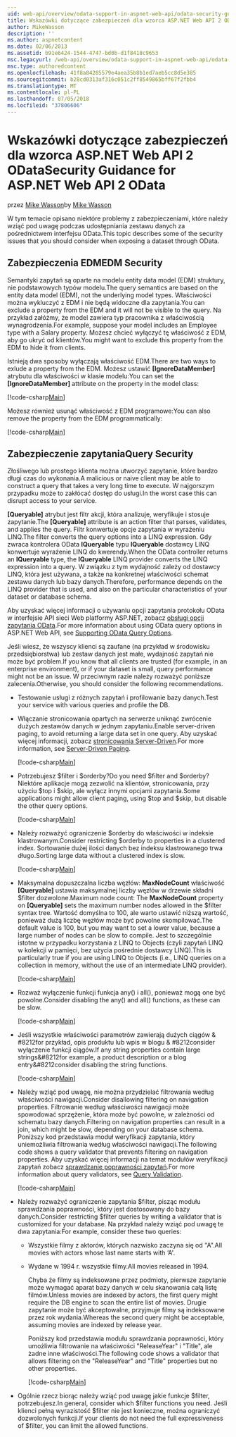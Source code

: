 ```yaml
---
uid: web-api/overview/odata-support-in-aspnet-web-api/odata-security-guidance
title: Wskazówki dotyczące zabezpieczeń dla wzorca ASP.NET Web API 2 OData | Dokumentacja firmy Microsoft
author: MikeWasson
description: ''
ms.author: aspnetcontent
ms.date: 02/06/2013
ms.assetid: b91e6424-1544-4747-bd0b-d1f8418c9653
msc.legacyurl: /web-api/overview/odata-support-in-aspnet-web-api/odata-security-guidance
msc.type: authoredcontent
ms.openlocfilehash: 41f8a84285579e4aea35b8b1ed7aeb5cc8d5e385
ms.sourcegitcommit: b28cd0313af316c051c2ff8549865bff67f2fbb4
ms.translationtype: MT
ms.contentlocale: pl-PL
ms.lasthandoff: 07/05/2018
ms.locfileid: "37806606"
---
```

<a name="security-guidance-for-aspnet-web-api-2-odata"></a><span data-ttu-id="84d44-102">Wskazówki dotyczące zabezpieczeń dla wzorca ASP.NET Web API 2 OData</span><span class="sxs-lookup"><span data-stu-id="84d44-102">Security Guidance for ASP.NET Web API 2 OData</span></span>
====================
<span data-ttu-id="84d44-103">przez [Mike Wasson](https://github.com/MikeWasson)</span><span class="sxs-lookup"><span data-stu-id="84d44-103">by [Mike Wasson](https://github.com/MikeWasson)</span></span>

<span data-ttu-id="84d44-104">W tym temacie opisano niektóre problemy z zabezpieczeniami, które należy wziąć pod uwagę podczas udostępniania zestawu danych za pośrednictwem interfejsu OData.</span><span class="sxs-lookup"><span data-stu-id="84d44-104">This topic describes some of the security issues that you should consider when exposing a dataset through OData.</span></span>

## <a name="edm-security"></a><span data-ttu-id="84d44-105">Zabezpieczenia EDM</span><span class="sxs-lookup"><span data-stu-id="84d44-105">EDM Security</span></span>

<span data-ttu-id="84d44-106">Semantyki zapytań są oparte na modelu entity data model (EDM) struktury, nie podstawowych typów modelu.</span><span class="sxs-lookup"><span data-stu-id="84d44-106">The query semantics are based on the entity data model (EDM), not the underlying model types.</span></span> <span data-ttu-id="84d44-107">Właściwości można wykluczyć z EDM i nie będą widoczne dla zapytania.</span><span class="sxs-lookup"><span data-stu-id="84d44-107">You can exclude a property from the EDM and it will not be visible to the query.</span></span> <span data-ttu-id="84d44-108">Na przykład załóżmy, że model zawiera typ pracownika z właściwością wynagrodzenia.</span><span class="sxs-lookup"><span data-stu-id="84d44-108">For example, suppose your model includes an Employee type with a Salary property.</span></span> <span data-ttu-id="84d44-109">Możesz chcieć wyłączyć tę właściwość z EDM, aby go ukryć od klientów.</span><span class="sxs-lookup"><span data-stu-id="84d44-109">You might want to exclude this property from the EDM to hide it from clients.</span></span>

<span data-ttu-id="84d44-110">Istnieją dwa sposoby wyłączają właściwość EDM.</span><span class="sxs-lookup"><span data-stu-id="84d44-110">There are two ways to exlude a property from the EDM.</span></span> <span data-ttu-id="84d44-111">Możesz ustawić **[IgnoreDataMember]** atrybutu dla właściwości w klasie modelu:</span><span class="sxs-lookup"><span data-stu-id="84d44-111">You can set the **[IgnoreDataMember]** attribute on the property in the model class:</span></span>

[!code-csharp[Main](odata-security-guidance/samples/sample1.cs)]

<span data-ttu-id="84d44-112">Możesz również usunąć właściwość z EDM programowe:</span><span class="sxs-lookup"><span data-stu-id="84d44-112">You can also remove the property from the EDM programmatically:</span></span>

[!code-csharp[Main](odata-security-guidance/samples/sample2.cs)]

## <a name="query-security"></a><span data-ttu-id="84d44-113">Zabezpieczenie zapytania</span><span class="sxs-lookup"><span data-stu-id="84d44-113">Query Security</span></span>

<span data-ttu-id="84d44-114">Złośliwego lub prostego klienta można utworzyć zapytanie, które bardzo długi czas do wykonania.</span><span class="sxs-lookup"><span data-stu-id="84d44-114">A malicious or naive client may be able to construct a query that takes a very long time to execute.</span></span> <span data-ttu-id="84d44-115">W najgorszym przypadku może to zakłócać dostęp do usługi.</span><span class="sxs-lookup"><span data-stu-id="84d44-115">In the worst case this can disrupt access to your service.</span></span>

<span data-ttu-id="84d44-116">**[Queryable]** atrybut jest filtr akcji, która analizuje, weryfikuje i stosuje zapytanie.</span><span class="sxs-lookup"><span data-stu-id="84d44-116">The **[Queryable]** attribute is an action filter that parses, validates, and applies the query.</span></span> <span data-ttu-id="84d44-117">Filtr konwertuje opcje zapytania w wyrażeniu LINQ.</span><span class="sxs-lookup"><span data-stu-id="84d44-117">The filter converts the query options into a LINQ expression.</span></span> <span data-ttu-id="84d44-118">Gdy zwraca kontrolera OData **IQueryable** typu **IQueryable** dostawcy LINQ konwertuje wyrażenie LINQ do kwerendy.</span><span class="sxs-lookup"><span data-stu-id="84d44-118">When the OData controller returns an **IQueryable** type, the **IQueryable** LINQ provider converts the LINQ expression into a query.</span></span> <span data-ttu-id="84d44-119">W związku z tym wydajność zależy od dostawcy LINQ, która jest używana, a także na konkretnej właściwości schemat zestawu danych lub bazy danych.</span><span class="sxs-lookup"><span data-stu-id="84d44-119">Therefore, performance depends on the LINQ provider that is used, and also on the particular characteristics of your dataset or database schema.</span></span>

<span data-ttu-id="84d44-120">Aby uzyskać więcej informacji o używaniu opcji zapytania protokołu OData w interfejsie API sieci Web platformy ASP.NET, zobacz [obsługi opcji zapytania OData](supporting-odata-query-options.md).</span><span class="sxs-lookup"><span data-stu-id="84d44-120">For more information about using OData query options in ASP.NET Web API, see [Supporting OData Query Options](supporting-odata-query-options.md).</span></span>

<span data-ttu-id="84d44-121">Jeśli wiesz, że wszyscy klienci są zaufane (na przykład w środowisku przedsiębiorstwa) lub zestaw danych jest małe, wydajność zapytań nie może być problem.</span><span class="sxs-lookup"><span data-stu-id="84d44-121">If you know that all clients are trusted (for example, in an enterprise environment), or if your dataset is small, query performance might not be an issue.</span></span> <span data-ttu-id="84d44-122">W przeciwnym razie należy rozważyć poniższe zalecenia.</span><span class="sxs-lookup"><span data-stu-id="84d44-122">Otherwise, you should consider the following recommendations.</span></span>

- <span data-ttu-id="84d44-123">Testowanie usługi z różnych zapytań i profilowanie bazy danych.</span><span class="sxs-lookup"><span data-stu-id="84d44-123">Test your service with various queries and profile the DB.</span></span>
- <span data-ttu-id="84d44-124">Włączanie stronicowania opartych na serwerze uniknąć zwrócenie dużych zestawów danych w jednym zapytaniu.</span><span class="sxs-lookup"><span data-stu-id="84d44-124">Enable server-driven paging, to avoid returning a large data set in one query.</span></span> <span data-ttu-id="84d44-125">Aby uzyskać więcej informacji, zobacz [stronicowania Server-Driven](supporting-odata-query-options.md#server-paging).</span><span class="sxs-lookup"><span data-stu-id="84d44-125">For more information, see [Server-Driven Paging](supporting-odata-query-options.md#server-paging).</span></span> 

    [!code-csharp[Main](odata-security-guidance/samples/sample3.cs)]
- <span data-ttu-id="84d44-126">Potrzebujesz $filter i $orderby?</span><span class="sxs-lookup"><span data-stu-id="84d44-126">Do you need $filter and $orderby?</span></span> <span data-ttu-id="84d44-127">Niektóre aplikacje mogą zezwolić na klientów, stronicowania, przy użyciu $top i $skip, ale wyłącz innymi opcjami zapytania.</span><span class="sxs-lookup"><span data-stu-id="84d44-127">Some applications might allow client paging, using $top and $skip, but disable the other query options.</span></span> 

    [!code-csharp[Main](odata-security-guidance/samples/sample4.cs)]
- <span data-ttu-id="84d44-128">Należy rozważyć ograniczenie $orderby do właściwości w indeksie klastrowanym.</span><span class="sxs-lookup"><span data-stu-id="84d44-128">Consider restricting $orderby to properties in a clustered index.</span></span> <span data-ttu-id="84d44-129">Sortowanie dużej ilości danych bez indeksu klastrowanego trwa długo.</span><span class="sxs-lookup"><span data-stu-id="84d44-129">Sorting large data without a clustered index is slow.</span></span> 

    [!code-csharp[Main](odata-security-guidance/samples/sample5.cs)]
- <span data-ttu-id="84d44-130">Maksymalna dopuszczalna liczba węzłów: **MaxNodeCount** właściwość **[Queryable]** ustawia maksymalnej liczby węzłów w drzewie składni $filter dozwolone.</span><span class="sxs-lookup"><span data-stu-id="84d44-130">Maximum node count: The **MaxNodeCount** property on **[Queryable]** sets the maximum number nodes allowed in the $filter syntax tree.</span></span> <span data-ttu-id="84d44-131">Wartość domyślna to 100, ale warto ustawić niższą wartość, ponieważ dużą liczbę węzłów może być powolne skompilować.</span><span class="sxs-lookup"><span data-stu-id="84d44-131">The default value is 100, but you may want to set a lower value, because a large number of nodes can be slow to compile.</span></span> <span data-ttu-id="84d44-132">Jest to szczególnie istotne w przypadku korzystania z LINQ to Objects (czyli zapytań LINQ w kolekcji w pamięci, bez użycia pośrednie dostawcy LINQ).</span><span class="sxs-lookup"><span data-stu-id="84d44-132">This is particularly true if you are using LINQ to Objects (i.e., LINQ queries on a collection in memory, without the use of an intermediate LINQ provider).</span></span> 

    [!code-csharp[Main](odata-security-guidance/samples/sample6.cs)]
- <span data-ttu-id="84d44-133">Rozważ wyłączenie funkcji funkcja any() i all(), ponieważ mogą one być powolne.</span><span class="sxs-lookup"><span data-stu-id="84d44-133">Consider disabling the any() and all() functions, as these can be slow.</span></span> 

    [!code-csharp[Main](odata-security-guidance/samples/sample7.cs)]
- <span data-ttu-id="84d44-134">Jeśli wszystkie właściwości parametrów zawierają dużych ciągów & #8212for przykład, opis produktu lub wpis w blogu & #8212consider wyłączenie funkcji ciągów.</span><span class="sxs-lookup"><span data-stu-id="84d44-134">If any string properties contain large strings&#8212for example, a product description or a blog entry&#8212consider disabling the string functions.</span></span> 

    [!code-csharp[Main](odata-security-guidance/samples/sample8.cs)]
- <span data-ttu-id="84d44-135">Należy wziąć pod uwagę, nie można przydzielać filtrowania według właściwości nawigacji.</span><span class="sxs-lookup"><span data-stu-id="84d44-135">Consider disallowing filtering on navigation properties.</span></span> <span data-ttu-id="84d44-136">Filtrowanie według właściwości nawigacji może spowodować sprzężenie, która może być powolne, w zależności od schematu bazy danych.</span><span class="sxs-lookup"><span data-stu-id="84d44-136">Filtering on navigation properties can result in a join, which might be slow, depending on your database schema.</span></span> <span data-ttu-id="84d44-137">Poniższy kod przedstawia moduł weryfikacji zapytania, który uniemożliwia filtrowania według właściwości nawigacji.</span><span class="sxs-lookup"><span data-stu-id="84d44-137">The following code shows a query validator that prevents filtering on navigation properties.</span></span> <span data-ttu-id="84d44-138">Aby uzyskać więcej informacji na temat modułów weryfikacji zapytań zobacz [sprawdzanie poprawności zapytań](supporting-odata-query-options.md#query-validation).</span><span class="sxs-lookup"><span data-stu-id="84d44-138">For more information about query validators, see [Query Validation](supporting-odata-query-options.md#query-validation).</span></span> 

    [!code-csharp[Main](odata-security-guidance/samples/sample9.cs)]
- <span data-ttu-id="84d44-139">Należy rozważyć ograniczenie zapytania $filter, pisząc modułu sprawdzania poprawności, który jest dostosowany do bazy danych.</span><span class="sxs-lookup"><span data-stu-id="84d44-139">Consider restricting $filter queries by writing a validator that is customized for your database.</span></span> <span data-ttu-id="84d44-140">Na przykład należy wziąć pod uwagę te dwa zapytania:</span><span class="sxs-lookup"><span data-stu-id="84d44-140">For example, consider these two queries:</span></span> 

  - <span data-ttu-id="84d44-141">Wszystkie filmy z aktorów, których nazwisko zaczyna się od "A".</span><span class="sxs-lookup"><span data-stu-id="84d44-141">All movies with actors whose last name starts with ‘A'.</span></span>
  - <span data-ttu-id="84d44-142">Wydane w 1994 r. wszystkie filmy.</span><span class="sxs-lookup"><span data-stu-id="84d44-142">All movies released in 1994.</span></span>

    <span data-ttu-id="84d44-143">Chyba że filmy są indeksowane przez podmioty, pierwsze zapytanie może wymagać aparat bazy danych w celu skanowania całą listę filmów.</span><span class="sxs-lookup"><span data-stu-id="84d44-143">Unless movies are indexed by actors, the first query might require the DB engine to scan the entire list of movies.</span></span> <span data-ttu-id="84d44-144">Drugie zapytanie może być akceptowalne, przyjmuje filmy są indeksowane przez rok wydania.</span><span class="sxs-lookup"><span data-stu-id="84d44-144">Whereas the second query might be acceptable, assuming movies are indexed by release year.</span></span>

    <span data-ttu-id="84d44-145">Poniższy kod przedstawia modułu sprawdzania poprawności, który umożliwia filtrowanie na właściwości "ReleaseYear" i "Title", ale żadne inne właściwości.</span><span class="sxs-lookup"><span data-stu-id="84d44-145">The following code shows a validator that allows filtering on the "ReleaseYear" and "Title" properties but no other properties.</span></span>

    [!code-csharp[Main](odata-security-guidance/samples/sample10.cs)]
- <span data-ttu-id="84d44-146">Ogólnie rzecz biorąc należy wziąć pod uwagę jakie funkcje $filter, potrzebujesz.</span><span class="sxs-lookup"><span data-stu-id="84d44-146">In general, consider which $filter functions you need.</span></span> <span data-ttu-id="84d44-147">Jeśli klienci pełną wyrazistość $filter nie jest konieczne, można ograniczyć dozwolonych funkcji.</span><span class="sxs-lookup"><span data-stu-id="84d44-147">If your clients do not need the full expressiveness of $filter, you can limit the allowed functions.</span></span>
